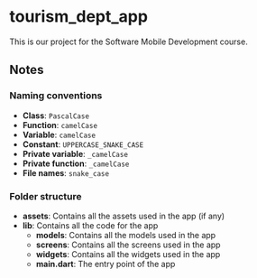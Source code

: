 # tourism_dept_app

This is our project for the Software Mobile Development course.

## Notes

### Naming conventions

- **Class**: `PascalCase`
- **Function**: `camelCase`
- **Variable**: `camelCase`
- **Constant**: `UPPERCASE_SNAKE_CASE`
- **Private variable**: `_camelCase`
- **Private function**: `_camelCase`
- **File names**: `snake_case`

### Folder structure

- **assets**: Contains all the assets used in the app (if any)
- **lib**: Contains all the code for the app
  - **models**: Contains all the models used in the app
  - **screens**: Contains all the screens used in the app
  - **widgets**: Contains all the widgets used in the app
  - **main.dart**: The entry point of the app
